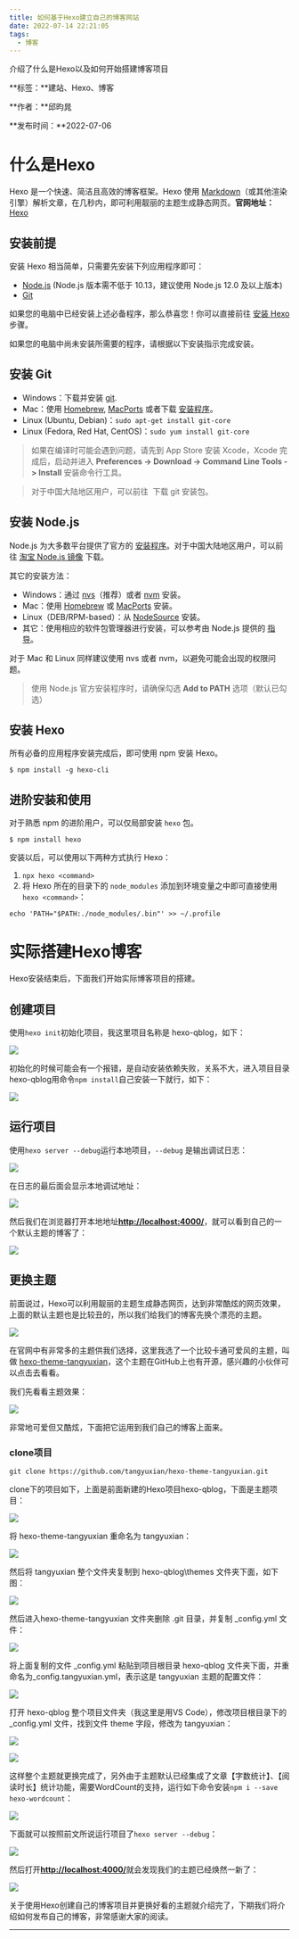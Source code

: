 ```yaml
---
title: 如何基于Hexo建立自己的博客网站
date: 2022-07-14 22:21:05
tags:
  -	博客
---
```


介绍了什么是Hexo以及如何开始搭建博客项目

<!--more-->

**标签：**建站、Hexo、博客

**作者：**邱昀晁

**发布时间：**2022-07-06

# 什么是Hexo

Hexo 是一个快速、简洁且高效的博客框架。Hexo 使用 [Markdown](http://daringfireball.net/projects/markdown/)（或其他渲染引擎）解析文章，在几秒内，即可利用靓丽的主题生成静态网页。**官网地址：**[Hexo](https://hexo.io/zh-cn/index.html)

## 安装前提

安装 Hexo 相当简单，只需要先安装下列应用程序即可：

-  [Node.js](http://nodejs.org/) (Node.js 版本需不低于 10.13，建议使用 Node.js 12.0 及以上版本) 
-  [Git](http://git-scm.com/) 

如果您的电脑中已经安装上述必备程序，那么恭喜您！你可以直接前往 [安装 Hexo](https://hexo.io/zh-cn/docs/#%E5%AE%89%E8%A3%85-Hexo) 步骤。

如果您的电脑中尚未安装所需要的程序，请根据以下安装指示完成安装。

## 安装 Git

-  Windows：下载并安装 [git](https://git-scm.com/download/win). 
-  Mac：使用 [Homebrew](http://mxcl.github.com/homebrew/), [MacPorts](http://www.macports.org/) 或者下载 [安装程序](http://sourceforge.net/projects/git-osx-installer/)。 
-  Linux (Ubuntu, Debian)：`sudo apt-get install git-core` 
-  Linux (Fedora, Red Hat, CentOS)：`sudo yum install git-core` 

> 如果在编译时可能会遇到问题，请先到 App Store 安装 Xcode，Xcode 完成后，启动并进入 **Preferences -> Download -> Command Line Tools -> Install** 安装命令行工具。


> 对于中国大陆地区用户，可以前往  下载 git 安装包。


## 安装 Node.js

Node.js 为大多数平台提供了官方的 [安装程序](https://nodejs.org/en/download/)。对于中国大陆地区用户，可以前往 [淘宝 Node.js 镜像](https://npm.taobao.org/mirrors/node) 下载。

其它的安装方法：

-  Windows：通过 [nvs](https://github.com/jasongin/nvs/)（推荐）或者 [nvm](https://github.com/nvm-sh/nvm) 安装。 
-  Mac：使用 [Homebrew](https://brew.sh/) 或 [MacPorts](http://www.macports.org/) 安装。 
-  Linux（DEB/RPM-based）：从 [NodeSource](https://github.com/nodesource/distributions) 安装。 
-  其它：使用相应的软件包管理器进行安装，可以参考由 Node.js 提供的 [指导](https://nodejs.org/en/download/package-manager/)。 

对于 Mac 和 Linux 同样建议使用 nvs 或者 nvm，以避免可能会出现的权限问题。

> 使用 Node.js 官方安装程序时，请确保勾选 **Add to PATH** 选项（默认已勾选）


## 安装 Hexo

所有必备的应用程序安装完成后，即可使用 npm 安装 Hexo。

```shell
$ npm install -g hexo-cli
```

## 进阶安装和使用

对于熟悉 npm 的进阶用户，可以仅局部安装 `hexo` 包。

```shell
$ npm install hexo
```

安装以后，可以使用以下两种方式执行 Hexo：

1.  `npx hexo <command>` 
2.  将 Hexo 所在的目录下的 `node_modules` 添加到环境变量之中即可直接使用 `hexo <command>`： 

```shell
echo 'PATH="$PATH:./node_modules/.bin"' >> ~/.profile
```

# 实际搭建Hexo博客

Hexo安装结束后，下面我们开始实际博客项目的搭建。

## 创建项目

使用`hexo init`初始化项目，我这里项目名称是 hexo-qblog，如下：

![](https://www.yuque.com/api/filetransfer/images?url=https%3A%2F%2Ftcs.teambition.net%2Fstorage%2F312j9ef3f813b25a9de82eded978683c2452%3FSignature%3DeyJhbGciOiJIUzI1NiIsInR5cCI6IkpXVCJ9.eyJBcHBJRCI6IjU5Mzc3MGZmODM5NjMyMDAyZTAzNThmMSIsIl9hcHBJZCI6IjU5Mzc3MGZmODM5NjMyMDAyZTAzNThmMSIsIl9vcmdhbml6YXRpb25JZCI6IiIsImV4cCI6MTY1ODQwOTQ5MywiaWF0IjoxNjU3ODA0NjkzLCJyZXNvdXJjZSI6Ii9zdG9yYWdlLzMxMmo5ZWYzZjgxM2IyNWE5ZGU4MmVkZWQ5Nzg2ODNjMjQ1MiJ9.4voi9IB_rTwKnytIvr9w0xudynLjVTBnbmL56t33DWA%26download%3Dimage.png&sign=d612c21828556c21a6baed20e28b7164fc0c9fd6fccc767d880ba3ba21358d9a)

初始化的时候可能会有一个报错，是自动安装依赖失败，关系不大，进入项目目录hexo-qblog用命令`npm install`自己安装一下就行，如下：

![](https://www.yuque.com/api/filetransfer/images?url=https%3A%2F%2Ftcs.teambition.net%2Fstorage%2F312j443d35718a0d106be6fe260f1341ecc6%3FSignature%3DeyJhbGciOiJIUzI1NiIsInR5cCI6IkpXVCJ9.eyJBcHBJRCI6IjU5Mzc3MGZmODM5NjMyMDAyZTAzNThmMSIsIl9hcHBJZCI6IjU5Mzc3MGZmODM5NjMyMDAyZTAzNThmMSIsIl9vcmdhbml6YXRpb25JZCI6IiIsImV4cCI6MTY1ODQwOTQ5MywiaWF0IjoxNjU3ODA0NjkzLCJyZXNvdXJjZSI6Ii9zdG9yYWdlLzMxMmo0NDNkMzU3MThhMGQxMDZiZTZmZTI2MGYxMzQxZWNjNiJ9.A6zsxyAMcXjg-err80QVII6FXyuTnCNzSKIc3DL33kU%26download%3Dimage.png&sign=9e91802db54508215ba1d7479a26d55491fb680e06539e8ad8f49ae6a0841bfc)

## 运行项目

使用`hexo server --debug`运行本地项目，`--debug` 是输出调试日志：

![](https://www.yuque.com/api/filetransfer/images?url=https%3A%2F%2Ftcs.teambition.net%2Fstorage%2F312j3a349ee847ea0ce157d30f7054a9b17e%3FSignature%3DeyJhbGciOiJIUzI1NiIsInR5cCI6IkpXVCJ9.eyJBcHBJRCI6IjU5Mzc3MGZmODM5NjMyMDAyZTAzNThmMSIsIl9hcHBJZCI6IjU5Mzc3MGZmODM5NjMyMDAyZTAzNThmMSIsIl9vcmdhbml6YXRpb25JZCI6IiIsImV4cCI6MTY1ODQwOTQ5MywiaWF0IjoxNjU3ODA0NjkzLCJyZXNvdXJjZSI6Ii9zdG9yYWdlLzMxMmozYTM0OWVlODQ3ZWEwY2UxNTdkMzBmNzA1NGE5YjE3ZSJ9.ayRI6qdaAk5DxRnp5oRfnMTpyl3eooBrK4AYyW3bEJw%26download%3Dimage.png&sign=7e249e0182b11c48e3393e5848b38d8e3ef0039799cda53e8bbeeb5df2dbe3bd)

在日志的最后面会显示本地调试地址：

![](https://www.yuque.com/api/filetransfer/images?url=https%3A%2F%2Ftcs.teambition.net%2Fstorage%2F312j1f3bc19d159f7582d171aee4a63a43b7%3FSignature%3DeyJhbGciOiJIUzI1NiIsInR5cCI6IkpXVCJ9.eyJBcHBJRCI6IjU5Mzc3MGZmODM5NjMyMDAyZTAzNThmMSIsIl9hcHBJZCI6IjU5Mzc3MGZmODM5NjMyMDAyZTAzNThmMSIsIl9vcmdhbml6YXRpb25JZCI6IiIsImV4cCI6MTY1ODQwOTQ5MywiaWF0IjoxNjU3ODA0NjkzLCJyZXNvdXJjZSI6Ii9zdG9yYWdlLzMxMmoxZjNiYzE5ZDE1OWY3NTgyZDE3MWFlZTRhNjNhNDNiNyJ9.GscguuUIfatqZCbJbEwYtsZ_t9_4pZaW69JqHL6ha08%26download%3Dimage.png&sign=a4744449de67263b96a8771c05fec7be3e8b2513b3d2622943ae9a46f29edd49)

然后我们在浏览器打开本地地址[**http://localhost:4000/**](http://localhost:4000/)，就可以看到自己的一个默认主题的博客了：

![](https://www.yuque.com/api/filetransfer/images?url=https%3A%2F%2Ftcs.teambition.net%2Fstorage%2F312je79c75685dc613f23d4a10c076ef5fa6%3FSignature%3DeyJhbGciOiJIUzI1NiIsInR5cCI6IkpXVCJ9.eyJBcHBJRCI6IjU5Mzc3MGZmODM5NjMyMDAyZTAzNThmMSIsIl9hcHBJZCI6IjU5Mzc3MGZmODM5NjMyMDAyZTAzNThmMSIsIl9vcmdhbml6YXRpb25JZCI6IiIsImV4cCI6MTY1ODQwOTQ5MywiaWF0IjoxNjU3ODA0NjkzLCJyZXNvdXJjZSI6Ii9zdG9yYWdlLzMxMmplNzljNzU2ODVkYzYxM2YyM2Q0YTEwYzA3NmVmNWZhNiJ9.M-TVEYKOenfxilnDiybtcTECrcPOdWgYrr6IR5noNi0%26download%3Dimage.png&sign=21c64c93314d7842f3413ac2d31c4ebec280791f82c8b8330a1e42a707c6330b)

## 更换主题

前面说过，Hexo可以利用靓丽的主题生成静态网页，达到非常酷炫的网页效果，上面的默认主题也是比较丑的，所以我们给我们的博客先换个漂亮的主题。

![](https://www.yuque.com/api/filetransfer/images?url=https%3A%2F%2Ftcs.teambition.net%2Fstorage%2F312j46b24fa0c733468076f402a8d9f5cde0%3FSignature%3DeyJhbGciOiJIUzI1NiIsInR5cCI6IkpXVCJ9.eyJBcHBJRCI6IjU5Mzc3MGZmODM5NjMyMDAyZTAzNThmMSIsIl9hcHBJZCI6IjU5Mzc3MGZmODM5NjMyMDAyZTAzNThmMSIsIl9vcmdhbml6YXRpb25JZCI6IiIsImV4cCI6MTY1ODQwOTQ5MywiaWF0IjoxNjU3ODA0NjkzLCJyZXNvdXJjZSI6Ii9zdG9yYWdlLzMxMmo0NmIyNGZhMGM3MzM0NjgwNzZmNDAyYThkOWY1Y2RlMCJ9.WWpEBaCZ1A6U0p9_PTXSAroqLKy1JSkndTlxCHQbFps%26download%3Dimage.png&sign=71ebaa7c0c687e20370df6af9d082eda98f74913ef75776c0e6389aebcba9660)

在官网中有非常多的主题供我们选择，这里我选了一个比较卡通可爱风的主题，叫做 [hexo-theme-tangyuxian](https://github.com/tangyuxian/hexo-theme-tangyuxian)，这个主题在GitHub上也有开源，感兴趣的小伙伴可以点击去看看。

我们先看看主题效果：

![](https://www.yuque.com/api/filetransfer/images?url=https%3A%2F%2Ftcs.teambition.net%2Fstorage%2F312jb301ae0e6f284f5ec12745937add0c70%3FSignature%3DeyJhbGciOiJIUzI1NiIsInR5cCI6IkpXVCJ9.eyJBcHBJRCI6IjU5Mzc3MGZmODM5NjMyMDAyZTAzNThmMSIsIl9hcHBJZCI6IjU5Mzc3MGZmODM5NjMyMDAyZTAzNThmMSIsIl9vcmdhbml6YXRpb25JZCI6IiIsImV4cCI6MTY1ODQwOTQ5MywiaWF0IjoxNjU3ODA0NjkzLCJyZXNvdXJjZSI6Ii9zdG9yYWdlLzMxMmpiMzAxYWUwZTZmMjg0ZjVlYzEyNzQ1OTM3YWRkMGM3MCJ9.DtsUWITCS-139RPtCNz0z96Q4mP-cl9D7dCkEtvPJTM%26download%3Dimage.png&sign=e55f8516b4856906035669e7f4426da2a297d8ad2d2ad885258b2efe13261609)

非常地可爱但又酷炫，下面把它运用到我们自己的博客上面来。

### clone项目

```shell
git clone https://github.com/tangyuxian/hexo-theme-tangyuxian.git
```

clone下的项目如下，上面是前面新建的Hexo项目hexo-qblog，下面是主题项目：

![](https://www.yuque.com/api/filetransfer/images?url=https%3A%2F%2Ftcs.teambition.net%2Fstorage%2F312j7153d07af99f5dd030c3fc89840ff439%3FSignature%3DeyJhbGciOiJIUzI1NiIsInR5cCI6IkpXVCJ9.eyJBcHBJRCI6IjU5Mzc3MGZmODM5NjMyMDAyZTAzNThmMSIsIl9hcHBJZCI6IjU5Mzc3MGZmODM5NjMyMDAyZTAzNThmMSIsIl9vcmdhbml6YXRpb25JZCI6IiIsImV4cCI6MTY1ODQwOTQ5MywiaWF0IjoxNjU3ODA0NjkzLCJyZXNvdXJjZSI6Ii9zdG9yYWdlLzMxMmo3MTUzZDA3YWY5OWY1ZGQwMzBjM2ZjODk4NDBmZjQzOSJ9.fAevEdtJyzi3ejPce4JxT5jL0tZth-KholdDI9v56o4%26download%3Dimage.png&sign=b394d6f58033841b82aca7c8d13316e354d655db87c3ff920a2658a2a98d3fbe)

将 hexo-theme-tangyuxian 重命名为 tangyuxian：

![](https://www.yuque.com/api/filetransfer/images?url=https%3A%2F%2Ftcs.teambition.net%2Fstorage%2F312j883800c2662ca4827f7b8091d086e679%3FSignature%3DeyJhbGciOiJIUzI1NiIsInR5cCI6IkpXVCJ9.eyJBcHBJRCI6IjU5Mzc3MGZmODM5NjMyMDAyZTAzNThmMSIsIl9hcHBJZCI6IjU5Mzc3MGZmODM5NjMyMDAyZTAzNThmMSIsIl9vcmdhbml6YXRpb25JZCI6IiIsImV4cCI6MTY1ODQwOTQ5MywiaWF0IjoxNjU3ODA0NjkzLCJyZXNvdXJjZSI6Ii9zdG9yYWdlLzMxMmo4ODM4MDBjMjY2MmNhNDgyN2Y3YjgwOTFkMDg2ZTY3OSJ9.cU4JDnLcHay3_7VmTl3sPwJI_r2zG0Mpyl2LqLFOQ4w%26download%3Dimage.png&sign=1ea356d9b9df2fcc687a2ad6d3686ab789bfda38e5aa820577a7b07cd9463136)

然后将 tangyuxian 整个文件夹复制到 hexo-qblog\themes 文件夹下面，如下图：

![](https://www.yuque.com/api/filetransfer/images?url=https%3A%2F%2Ftcs.teambition.net%2Fstorage%2F312j3ed0cb8ee26d87ef5ce81b90d18f65f2%3FSignature%3DeyJhbGciOiJIUzI1NiIsInR5cCI6IkpXVCJ9.eyJBcHBJRCI6IjU5Mzc3MGZmODM5NjMyMDAyZTAzNThmMSIsIl9hcHBJZCI6IjU5Mzc3MGZmODM5NjMyMDAyZTAzNThmMSIsIl9vcmdhbml6YXRpb25JZCI6IiIsImV4cCI6MTY1ODQwOTQ5MywiaWF0IjoxNjU3ODA0NjkzLCJyZXNvdXJjZSI6Ii9zdG9yYWdlLzMxMmozZWQwY2I4ZWUyNmQ4N2VmNWNlODFiOTBkMThmNjVmMiJ9.b1iAscqOTl79-jAo7zV-DCqwyLGqZeYAJfUh2pV99N0%26download%3Dimage.png&sign=1503d59512da0f7908f34e28483074748f11dec7394f6a6bfaa42695479dda9f)

然后进入hexo-theme-tangyuxian 文件夹删除 .git 目录，并复制 _config.yml 文件：

![](https://www.yuque.com/api/filetransfer/images?url=https%3A%2F%2Ftcs.teambition.net%2Fstorage%2F312j09943e0630ef456b25d3fdb65560fca6%3FSignature%3DeyJhbGciOiJIUzI1NiIsInR5cCI6IkpXVCJ9.eyJBcHBJRCI6IjU5Mzc3MGZmODM5NjMyMDAyZTAzNThmMSIsIl9hcHBJZCI6IjU5Mzc3MGZmODM5NjMyMDAyZTAzNThmMSIsIl9vcmdhbml6YXRpb25JZCI6IiIsImV4cCI6MTY1ODQwOTQ5MywiaWF0IjoxNjU3ODA0NjkzLCJyZXNvdXJjZSI6Ii9zdG9yYWdlLzMxMmowOTk0M2UwNjMwZWY0NTZiMjVkM2ZkYjY1NTYwZmNhNiJ9.fWEZ-gm3-YgQNxkKl3J2T-B6aaW6u7uL53fYPw-CCAY%26download%3Dimage.png&sign=35ab5b6e20a27f0befd8bdd76e55b9ea473e907162b016480f104c0b2d6cdf95)

将上面复制的文件 _config.yml 粘贴到项目根目录 hexo-qblog 文件夹下面，并重命名为_config.tangyuxian.yml，表示这是 tangyuxian 主题的配置文件：

![](https://www.yuque.com/api/filetransfer/images?url=https%3A%2F%2Ftcs.teambition.net%2Fstorage%2F312j834872a69fccbf595a2a3fec3e11e285%3FSignature%3DeyJhbGciOiJIUzI1NiIsInR5cCI6IkpXVCJ9.eyJBcHBJRCI6IjU5Mzc3MGZmODM5NjMyMDAyZTAzNThmMSIsIl9hcHBJZCI6IjU5Mzc3MGZmODM5NjMyMDAyZTAzNThmMSIsIl9vcmdhbml6YXRpb25JZCI6IiIsImV4cCI6MTY1ODQwOTQ5MywiaWF0IjoxNjU3ODA0NjkzLCJyZXNvdXJjZSI6Ii9zdG9yYWdlLzMxMmo4MzQ4NzJhNjlmY2NiZjU5NWEyYTNmZWMzZTExZTI4NSJ9.Y0YXg4UelB_PalnvkSouZOQ1lV1P3GROVYjG3-dH9vY%26download%3Dimage.png&sign=d9906d905b394f71044a9101d4e4171214527295d0fbcb66fd85aceda168a33d)

打开 hexo-qblog 整个项目文件夹（我这里是用VS Code），修改项目根目录下的 _config.yml 文件，找到文件 theme 字段，修改为 tangyuxian：

![](https://www.yuque.com/api/filetransfer/images?url=https%3A%2F%2Ftcs.teambition.net%2Fstorage%2F312jd2dd6a2df9aa79d2905a8dd8bcc9e275%3FSignature%3DeyJhbGciOiJIUzI1NiIsInR5cCI6IkpXVCJ9.eyJBcHBJRCI6IjU5Mzc3MGZmODM5NjMyMDAyZTAzNThmMSIsIl9hcHBJZCI6IjU5Mzc3MGZmODM5NjMyMDAyZTAzNThmMSIsIl9vcmdhbml6YXRpb25JZCI6IiIsImV4cCI6MTY1ODQwOTQ5MywiaWF0IjoxNjU3ODA0NjkzLCJyZXNvdXJjZSI6Ii9zdG9yYWdlLzMxMmpkMmRkNmEyZGY5YWE3OWQyOTA1YThkZDhiY2M5ZTI3NSJ9.Me8qEByxuYzJssC5TkxUwTrhlrtyFdVLqD3BWS44htg%26download%3Dimage.png&sign=78ef0ec1addcfd2e9afb88b1e002410125a838e04b7d791c8cb6d8ef7c912516)

![](https://www.yuque.com/api/filetransfer/images?url=https%3A%2F%2Ftcs.teambition.net%2Fstorage%2F312j34aff379590e0a9d023c699a9765c891%3FSignature%3DeyJhbGciOiJIUzI1NiIsInR5cCI6IkpXVCJ9.eyJBcHBJRCI6IjU5Mzc3MGZmODM5NjMyMDAyZTAzNThmMSIsIl9hcHBJZCI6IjU5Mzc3MGZmODM5NjMyMDAyZTAzNThmMSIsIl9vcmdhbml6YXRpb25JZCI6IiIsImV4cCI6MTY1ODQwOTQ5MywiaWF0IjoxNjU3ODA0NjkzLCJyZXNvdXJjZSI6Ii9zdG9yYWdlLzMxMmozNGFmZjM3OTU5MGUwYTlkMDIzYzY5OWE5NzY1Yzg5MSJ9.Yh3cAKAys9qGEohPeHO5HQ0QVIqFI1EAuahHQ6RiKAA%26download%3Dimage.png&sign=0fd59d55903dbfbf21cdc37fdb5497eb77b5e2a92f07dc0a3aa6f57fc78f6261)

这样整个主题就更换完成了，另外由于主题默认已经集成了文章【字数统计】、【阅读时长】统计功能，需要WordCount的支持，运行如下命令安装`npm i --save hexo-wordcount`：

![](https://www.yuque.com/api/filetransfer/images?url=https%3A%2F%2Ftcs.teambition.net%2Fstorage%2F312j187e681a44144a6ef30c4f0c268b91fb%3FSignature%3DeyJhbGciOiJIUzI1NiIsInR5cCI6IkpXVCJ9.eyJBcHBJRCI6IjU5Mzc3MGZmODM5NjMyMDAyZTAzNThmMSIsIl9hcHBJZCI6IjU5Mzc3MGZmODM5NjMyMDAyZTAzNThmMSIsIl9vcmdhbml6YXRpb25JZCI6IiIsImV4cCI6MTY1ODQwOTQ5MywiaWF0IjoxNjU3ODA0NjkzLCJyZXNvdXJjZSI6Ii9zdG9yYWdlLzMxMmoxODdlNjgxYTQ0MTQ0YTZlZjMwYzRmMGMyNjhiOTFmYiJ9.cOWJNexpJawsGg51YQlLCKtMfjuNAD6uADza3Jh56bY%26download%3Dimage.png&sign=e5b404c091c44fdeaa6ec4d1180b9c336d4822832821e9492e2a812c68b0d44b)

下面就可以按照前文所说运行项目了`hexo server --debug`：

![](https://www.yuque.com/api/filetransfer/images?url=https%3A%2F%2Ftcs.teambition.net%2Fstorage%2F312j93273f040f455b3bd15efc0bacf1ece2%3FSignature%3DeyJhbGciOiJIUzI1NiIsInR5cCI6IkpXVCJ9.eyJBcHBJRCI6IjU5Mzc3MGZmODM5NjMyMDAyZTAzNThmMSIsIl9hcHBJZCI6IjU5Mzc3MGZmODM5NjMyMDAyZTAzNThmMSIsIl9vcmdhbml6YXRpb25JZCI6IiIsImV4cCI6MTY1ODQwOTQ5MywiaWF0IjoxNjU3ODA0NjkzLCJyZXNvdXJjZSI6Ii9zdG9yYWdlLzMxMmo5MzI3M2YwNDBmNDU1YjNiZDE1ZWZjMGJhY2YxZWNlMiJ9._zHbtc8oI6oTbs_brObEnk9zOiQW8Td1ApBvz2bbHX8%26download%3Dimage.png&sign=20875eeef6db8024873ce576c71f711d0da5b67768b34355fb3a2b14ae97f7c4)

然后打开[**http://localhost:4000/**](http://localhost:4000/)就会发现我们的主题已经焕然一新了：

![](https://www.yuque.com/api/filetransfer/images?url=https%3A%2F%2Ftcs.teambition.net%2Fstorage%2F312j7285d87e368cf4feed6fdbaaaa21c74d%3FSignature%3DeyJhbGciOiJIUzI1NiIsInR5cCI6IkpXVCJ9.eyJBcHBJRCI6IjU5Mzc3MGZmODM5NjMyMDAyZTAzNThmMSIsIl9hcHBJZCI6IjU5Mzc3MGZmODM5NjMyMDAyZTAzNThmMSIsIl9vcmdhbml6YXRpb25JZCI6IiIsImV4cCI6MTY1ODQwOTQ5MywiaWF0IjoxNjU3ODA0NjkzLCJyZXNvdXJjZSI6Ii9zdG9yYWdlLzMxMmo3Mjg1ZDg3ZTM2OGNmNGZlZWQ2ZmRiYWFhYTIxYzc0ZCJ9.inc6flPjQ-WVW4S_0tD0Txw2ODiZAHHwSXXSVCm_hbE%26download%3Dimage.png&sign=701de80ab6e0348caaaf017faaf36967d556406366e2c92928954cfb8395a015)

关于使用Hexo创建自己的博客项目并更换好看的主题就介绍完了，下期我们将介绍如何发布自己的博客，非常感谢大家的阅读。

---

